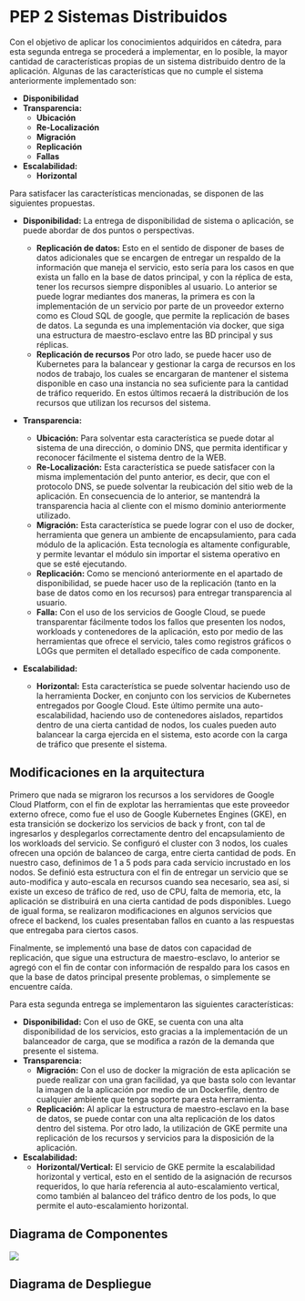 # PEP 2 Sistemas Distribuidos 


Con el objetivo de aplicar los conocimientos adquiridos en cátedra, para esta segunda entrega se procederá a implementar, en lo posible,  la mayor cantidad de características propias de un sistema distribuido dentro de la aplicación. Algunas de las características que no cumple el sistema anteriormente implementado son:
- **Disponibilidad**
- **Transparencia:** 
    - **Ubicación**
    - **Re-Localización**
    - **Migración**
    - **Replicación**
    - **Fallas**
- **Escalabilidad:**
    - **Horizontal**
    
 Para satisfacer las características mencionadas, se disponen de las siguientes propuestas.
 
- **Disponibilidad:** La entrega de disponibilidad de sistema o aplicación, se puede abordar de dos puntos o perspectivas.
    - **Replicación de datos:**  Esto en el sentido de disponer de bases de datos adicionales que se encargen de entregar un respaldo de la información que maneja el servicio, esto sería para los casos en que exista un fallo en la base de datos principal, y con la réplica de esta, tener los recursos siempre disponibles al usuario. Lo anterior se puede lograr mediantes dos maneras, la primera es con la implementación de un servicio por parte de un proveedor externo como es Cloud SQL de google, que permite la replicación de bases de datos. La segunda es una implementación via docker, que siga una estructura de maestro-esclavo entre las BD principal y sus réplicas.
    - **Replicación de recursos** Por otro lado, se puede hacer uso de Kubernetes para la balancear y gestionar la carga de recursos en los nodos de trabajo, los cuales se encargaran de mantener el sistema disponible en caso una instancia no sea suficiente para la cantidad de tráfico requerido. En estos últimos recaerá la distribución de los recursos que utilizan los recursos del sistema. 
    
- **Transparencia:** 
    - **Ubicación:** Para solventar esta característica se puede dotar al sistema de una dirección, o dominio DNS, que permita identificar y reconocer fácilmente el sistema dentro de la WEB.
    - **Re-Localización:** Esta característica se puede satisfacer con la misma implementación del punto anterior, es decir, que con el protocolo DNS, se puede solventar la reubicación del sitio web de la aplicación. En consecuencia de lo anterior, se mantendrá la transparencia hacia al cliente con el mismo dominio anteriormente utilizado.
    - **Migración:** Esta característica se puede lograr con el uso de docker, herramienta que genera un ambiente de encapsulamiento, para cada módulo de la aplicación. Esta tecnología es altamente configurable, y permite levantar el módulo sin importar el sistema operativo en que se esté ejecutando.
    - **Replicación:** Como se mencionó anteriormente en el apartado de disponibilidad, se puede hacer uso de la replicación (tanto en la base de datos como en los recursos) para entregar transparencia al usuario.
    - **Falla:** Con el uso de los servicios de Google Cloud, se puede transparentar fácilmente todos los fallos que presenten los nodos, workloads y contenedores de la aplicación, esto por medio de las herramientas que ofrece el servicio, tales como registros gráficos o LOGs que permiten el detallado específico de cada componente.
    
- **Escalabilidad:**
    - **Horizontal:** Esta característica se puede solventar haciendo uso  de la herramienta Docker, en conjunto con los servicios de Kubernetes entregados por Google Cloud. Este último permite una auto-escalabilidad, haciendo uso de contenedores aislados, repartidos dentro de una cierta cantidad de nodos, los cuales pueden auto balancear la carga ejercida en el sistema, esto acorde con la carga de tráfico que presente el sistema.
    
    
## Modificaciones en la arquitectura

Primero que nada se migraron los recursos a los servidores de Google Cloud Platform, con el fin de explotar las herramientas que este proveedor externo ofrece, como fue el uso de Google Kubernetes Engines (GKE), en esta transición se dockerizo los servicios de back y front, con tal de ingresarlos y desplegarlos correctamente dentro del encapsulamiento de los workloads del servicio. Se configuró el cluster con 3 nodos, los cuales ofrecen una opción de balanceo de carga, entre cierta cantidad de pods. En nuestro caso, definimos de 1 a 5 pods para cada servicio incrustado en los nodos. Se definió esta estructura con el fin de entregar un servicio que se auto-modifica y auto-escala en recursos cuando sea necesario, sea así, si existe un exceso de tráfico de red, uso de CPU, falta de memoria, etc, la aplicación se distribuirá en una cierta cantidad de pods disponibles. 
Luego de igual forma, se realizaron modificaciones en algunos servicios que ofrece el backend, los cuales presentaban fallos en cuanto a las respuestas que entregaba para ciertos casos.

Finalmente, se implementó una base de datos con capacidad de replicación, que sigue una estructura de maestro-esclavo, lo anterior se agregó con el fin de contar con información de respaldo para los casos en que la base de datos principal presente problemas, o simplemente se encuentre caída.

Para esta segunda entrega se implementaron las siguientes características:

- **Disponibilidad:** Con el uso de GKE, se cuenta con una alta disponibilidad de los servicios, esto gracias a la implementación de un balanceador de carga, que se modifica a razón de la demanda que presente el sistema.
- **Transparencia:**
    - **Migración:** Con el uso de docker la migración de esta aplicación se puede realizar con una gran facilidad, ya que basta solo con levantar la imagen de la aplicación por medio de un Dockerfile, dentro de cualquier ambiente que tenga soporte para esta herramienta.
    - **Replicación:** Al aplicar la estructura de maestro-esclavo en la base de datos, se puede contar con una alta replicación de los datos dentro del sistema. Por otro lado, la utilización de GKE permite una replicación de los recursos y servicios para la disposición de la aplicación.
- **Escalabilidad:**
    - **Horizontal/Vertical:** El servicio de GKE permite la escalabilidad horizontal y vertical, esto en el sentido de la asignación de recursos requeridos, lo que haría referencia al auto-escalamiento vertical, como también al balanceo del tráfico dentro de los pods, lo que permite el auto-escalamiento horizontal.


## Diagrama de Componentes

![](https://ibb.co/dJXP66v)


## Diagrama de Despliegue  



